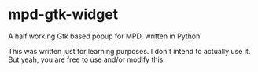 # mpd-gtk-widget
A half working Gtk based popup for MPD, written in Python

This was written just for learning purposes. I don't intend to actually use it. But yeah, you are free to use and/or modify this.
